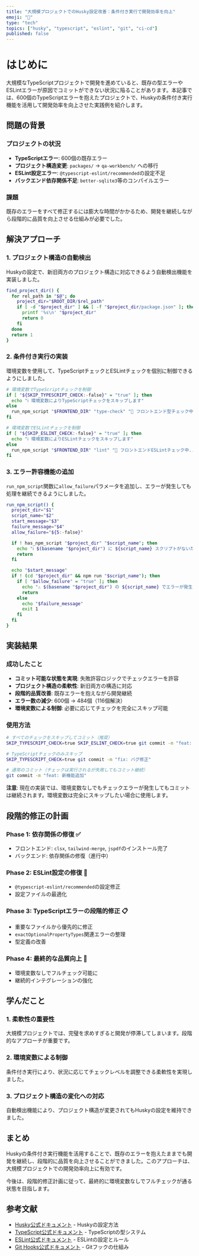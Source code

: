 ```yaml
---
title: "大規模プロジェクトでのHusky設定改善：条件付き実行で開発効率を向上"
emoji: "🔧"
type: "tech"
topics: ["husky", "typescript", "eslint", "git", "ci-cd"]
published: false
---
```


# はじめに

大規模なTypeScriptプロジェクトで開発を進めていると、既存の型エラーやESLintエラーが原因でコミットができない状況に陥ることがあります。本記事では、600個のTypeScriptエラーを抱えたプロジェクトで、Huskyの条件付き実行機能を活用して開発効率を向上させた実践例を紹介します。

## 問題の背景

### プロジェクトの状況

- **TypeScriptエラー**: 600個の既存エラー
- **プロジェクト構造変更**: `packages/` → `qa-workbench/` への移行
- **ESLint設定エラー**: `@typescript-eslint/recommended`の設定不足
- **バックエンド依存関係不足**: `better-sqlite3`等のコンパイルエラー

### 課題

既存のエラーをすべて修正するには膨大な時間がかかるため、開発を継続しながら段階的に品質を向上させる仕組みが必要でした。

## 解決アプローチ

### 1. プロジェクト構造の自動検出

Huskyの設定で、新旧両方のプロジェクト構造に対応できるよう自動検出機能を実装しました。

```bash
find_project_dir() {
  for rel_path in "$@"; do
    project_dir="$ROOT_DIR/$rel_path"
    if [ -d "$project_dir" ] && [ -f "$project_dir/package.json" ]; then
      printf '%s\n' "$project_dir"
      return 0
    fi
  done
  return 1
}
```

### 2. 条件付き実行の実装

環境変数を使用して、TypeScriptチェックとESLintチェックを個別に制御できるようにしました。

```bash
# 環境変数でTypeScriptチェックを制御
if [ "${SKIP_TYPESCRIPT_CHECK:-false}" = "true" ]; then
  echo "ℹ️ 環境変数によりTypeScriptチェックをスキップします"
else
  run_npm_script "$FRONTEND_DIR" "type-check" "📝 フロントエンド型チェック中..." "❌ フロントエンド型チェックに失敗しました" "true"
fi

# 環境変数でESLintチェックを制御
if [ "${SKIP_ESLINT_CHECK:-false}" = "true" ]; then
  echo "ℹ️ 環境変数によりESLintチェックをスキップします"
else
  run_npm_script "$FRONTEND_DIR" "lint" "🔧 フロントエンドESLintチェック中..." "❌ フロントエンドESLintチェックに失敗しました" "true"
fi
```

### 3. エラー許容機能の追加

`run_npm_script`関数に`allow_failure`パラメータを追加し、エラーが発生しても処理を継続できるようにしました。

```bash
run_npm_script() {
  project_dir="$1"
  script_name="$2"
  start_message="$3"
  failure_message="$4"
  allow_failure="${5:-false}"

  if ! has_npm_script "$project_dir" "$script_name"; then
    echo "ℹ️ $(basename "$project_dir") に ${script_name} スクリプトがないためスキップします"
    return
  fi

  echo "$start_message"
  if ! (cd "$project_dir" && npm run "$script_name"); then
    if [ "$allow_failure" = "true" ]; then
      echo "⚠️ $(basename "$project_dir") の ${script_name} でエラーが発生しましたが、継続します"
      return
    else
      echo "$failure_message"
      exit 1
    fi
  fi
}
```

## 実装結果

### 成功したこと

- **コミット可能な状態を実現**: 失敗許容ロジックでチェックエラーを許容
- **プロジェクト構造の柔軟性**: 新旧両方の構造に対応
- **段階的品質改善**: 既存エラーを抱えながら開発継続
- **エラー数の減少**: 600個 → 484個（116個解決）
- **環境変数による制御**: 必要に応じてチェックを完全にスキップ可能

### 使用方法

```bash
# すべてのチェックをスキップしてコミット（推奨）
SKIP_TYPESCRIPT_CHECK=true SKIP_ESLINT_CHECK=true git commit -m "feat: 新機能追加"

# TypeScriptチェックのみスキップ
SKIP_TYPESCRIPT_CHECK=true git commit -m "fix: バグ修正"

# 通常のコミット（チェックは実行されるが失敗してもコミット継続）
git commit -m "feat: 新機能追加"
```

**注意**: 現在の実装では、環境変数なしでもチェックエラーが発生してもコミットは継続されます。環境変数は完全にスキップしたい場合に使用します。

## 段階的修正の計画

### Phase 1: 依存関係の修復 ✅

- フロントエンド: `clsx`, `tailwind-merge`, `jspdf`のインストール完了
- バックエンド: 依存関係の修復（進行中）

### Phase 2: ESLint設定の修復 🔄

- `@typescript-eslint/recommended`の設定修正
- 設定ファイルの最適化

### Phase 3: TypeScriptエラーの段階的修正 📋

- 重要なファイルから優先的に修正
- `exactOptionalPropertyTypes`関連エラーの整理
- 型定義の改善

### Phase 4: 最終的な品質向上 🎯

- 環境変数なしでフルチェック可能に
- 継続的インテグレーションの強化

## 学んだこと

### 1. 柔軟性の重要性

大規模プロジェクトでは、完璧を求めすぎると開発が停滞してしまいます。段階的なアプローチが重要です。

### 2. 環境変数による制御

条件付き実行により、状況に応じてチェックレベルを調整できる柔軟性を実現しました。

### 3. プロジェクト構造の変化への対応

自動検出機能により、プロジェクト構造が変更されてもHuskyの設定を維持できました。

## まとめ

Huskyの条件付き実行機能を活用することで、既存のエラーを抱えたままでも開発を継続し、段階的に品質を向上させることができました。このアプローチは、大規模プロジェクトでの開発効率向上に有効です。

今後は、段階的修正計画に従って、最終的に環境変数なしでフルチェックが通る状態を目指します。

## 参考文献

- [Husky公式ドキュメント](https://typicode.github.io/husky/) - Huskyの設定方法
- [TypeScript公式ドキュメント](https://www.typescriptlang.org/docs/) - TypeScriptの型システム
- [ESLint公式ドキュメント](https://eslint.org/docs/) - ESLintの設定とルール
- [Git Hooks公式ドキュメント](https://git-scm.com/book/en/v2/Customizing-Git-Git-Hooks) - Gitフックの仕組み
